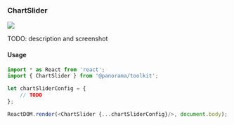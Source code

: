 ### ChartSlider

<a href='./ChartSlider.jsx'><img src='https://cloud.githubusercontent.com/assets/1127259/11770150/744a4ec2-a1ac-11e5-8d45-c932e155ae0c.png'></a>

TODO: description and screenshot


#### Usage
```js
import * as React from 'react';
import { ChartSlider } from '@panorama/toolkit';

let chartSliderConfig = {
	// TODO
};

ReactDOM.render(<ChartSlider {...chartSliderConfig}/>, document.body);
```
